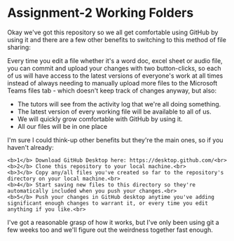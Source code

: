 # Assignment-2 Working Folders

Okay we've got this repository so we all get comfortable using GitHub by using it and there are a few other benefits to switching to this method of file sharing:

Every time you edit a file whether it's a word doc, excel sheet or audio file, you can commit and upload your changes with two button-clicks, so each of us will have access to the latest versions of everyone's work at all times instead of always needing to manually upload more files to the Microsoft Teams files tab - which doesn't keep track of changes anyway, but also:

  - The tutors will see from the activity log that we're all doing something.
  - The latest version of every working file will be available to all of us.
  - We will quickly grow comfortable with GitHub by using it.
  - All our files will be in one place

I'm sure I could think-up other benefits but they're the main ones, so if you haven't already:

    <b>1</b> Download GitHub Desktop here: https://desktop.github.com/<br>
    <b>2</b> Clone this repository to your local machine.<br>
    <b>3</b> Copy any/all files you've created so far to the repository's directory on your local machine.<br>
    <b>4</b> Start saving new files to this directory so they're automatically included when you push your changes.<br>
    <b>5</b> Push your changes in GitHub desktop anytime you've adding significant enough changes to warrant it, or every time you edit anything if you like.<br>

I've got a reasonable grasp of how it works, but I've only been using git a few weeks too and we'll figure out the weirdness together fast enough.
